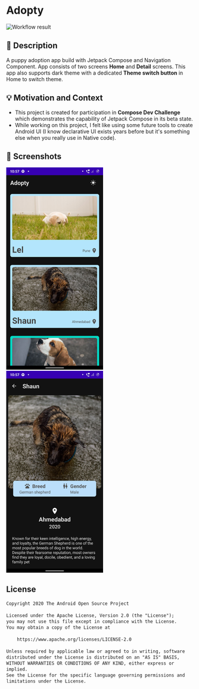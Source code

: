 # Adopty
![Workflow result](https://github.com/rex50/compose-dev-challenge1/workflows/Check/badge.svg)


## :scroll: Description
A puppy adoption app build with Jetpack Compose and Navigation Component. App consists of two screens **Home** and **Detail** screens. This app also supports dark theme with a dedicated **Theme switch button** in Home to switch theme.


## :bulb: Motivation and Context
- This project is created for participation in **Compose Dev Challenge** which demonstrates the capability of Jetpack Compose in its beta state.
- While working on this project, I felt like using some future tools to create Android UI (I know declarative UI exists years before but it's something else when you really use in Native code).


## :camera_flash: Screenshots
<!-- You can add more screenshots here if you like -->
<img src="/results/screenshot_1.jpg" width="260">&emsp;<img src="/results/screenshot_2.jpg" width="260">

## License
```
Copyright 2020 The Android Open Source Project

Licensed under the Apache License, Version 2.0 (the "License");
you may not use this file except in compliance with the License.
You may obtain a copy of the License at

    https://www.apache.org/licenses/LICENSE-2.0

Unless required by applicable law or agreed to in writing, software
distributed under the License is distributed on an "AS IS" BASIS,
WITHOUT WARRANTIES OR CONDITIONS OF ANY KIND, either express or implied.
See the License for the specific language governing permissions and
limitations under the License.
```
